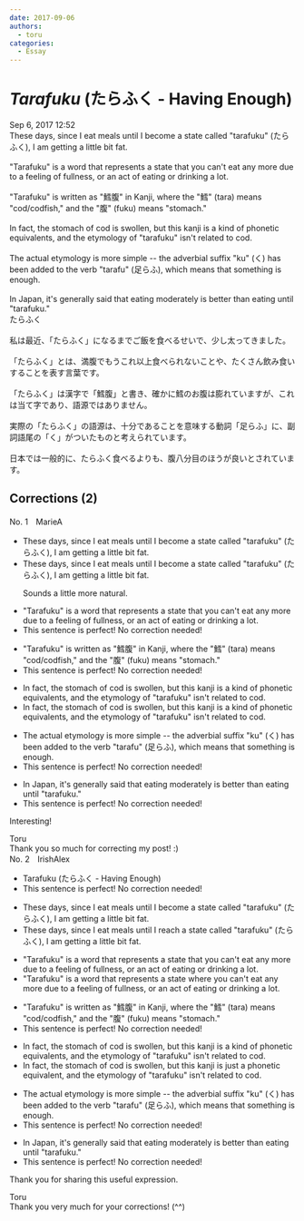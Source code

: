 ```yaml
---
date: 2017-09-06
authors:
  - toru
categories:
  - Essay
---
```


<h1 id="subject_show"><strong><em>Tarafuku</strong></em> (たらふく - Having Enough)</h1>
<div class="date">Sep 6, 2017 12:52</div>
<div id="post"><div id="body_show_ori">
These days, since I eat meals until I become a state called "tarafuku" (たらふく), I am getting a little bit fat.<br/><br/>"Tarafuku" is a word that represents a state that you can't eat any more due to a feeling of fullness, or an act of eating or drinking a lot.<br/><br/>"Tarafuku" is written as "鱈腹" in Kanji, where the "鱈" (tara) means "cod/codfish," and the "腹" (fuku) means "stomach."<br/><br/>In fact, the stomach of cod is swollen, but this kanji is a kind of phonetic equivalents, and the etymology of "tarafuku" isn't related to cod.<br/><br/>The actual etymology is more simple -- the adverbial suffix "ku" (く) has been added to the verb "tarafu" (足らふ), which means that something is enough.<br/><br/>In Japan, it's generally said that eating moderately is better than eating until "tarafuku."
</div></div>

<!-- more -->

<div id="post_ja"><div id="body_show_mo">
たらふく<br/><br/>私は最近、「たらふく」になるまでご飯を食べるせいで、少し太ってきました。<br/><br/>「たらふく」とは、満腹でもうこれ以上食べられないことや、たくさん飲み食いすることを表す言葉です。<br/><br/>「たらふく」は漢字で「鱈腹」と書き、確かに鱈のお腹は膨れていますが、これは当て字であり、語源ではありません。<br/><br/>実際の「たらふく」の語源は、十分であることを意味する動詞「足らふ」に、副詞語尾の「く」がついたものと考えられています。<br/><br/>日本では一般的に、たらふく食べるよりも、腹八分目のほうが良いとされています。
</div></div>

## Corrections (2)
<div id="block"><div class="first_name"> No. 1　<span class="just_name">MarieA</span></div><div id="block2">
<ul class="correction_field">
<li class="incorrect">These days, since I eat meals until I become a state called "tarafuku" (たらふく), I am getting a little bit fat.</li>
<li class="corrected correct">
These days, <span class="sline">since </span>I eat meals until I become a state called "tarafuku" (たらふく), I am getting a little bit fat.
<p class="correction_comment">Sounds a little more natural.</p>
</li>
</ul>
<ul class="correction_field">
<li class="incorrect">"Tarafuku" is a word that represents a state that you can't eat any more due to a feeling of fullness, or an act of eating or drinking a lot.</li>
<li class="corrected perfect">This sentence is perfect! No correction needed!</li>
</ul>
<ul class="correction_field">
<li class="incorrect">"Tarafuku" is written as "鱈腹" in Kanji, where the "鱈" (tara) means "cod/codfish," and the "腹" (fuku) means "stomach."</li>
<li class="corrected perfect">This sentence is perfect! No correction needed!</li>
</ul>
<ul class="correction_field">
<li class="incorrect">In fact, the stomach of cod is swollen, but this kanji is a kind of phonetic equivalents, and the etymology of "tarafuku" isn't related to cod.</li>
<li class="corrected correct">
In fact, the stomach of cod is swollen, but this kanji is a kind of phonetic equivalent<span class="sline">s</span>, and the etymology of "tarafuku" isn't related to cod.
</li>
</ul>
<ul class="correction_field">
<li class="incorrect">The actual etymology is more simple -- the adverbial suffix "ku" (く) has been added to the verb "tarafu" (足らふ), which means that something is enough.</li>
<li class="corrected perfect">This sentence is perfect! No correction needed!</li>
</ul>
<ul class="correction_field">
<li class="incorrect">In Japan, it's generally said that eating moderately is better than eating until "tarafuku."</li>
<li class="corrected perfect">This sentence is perfect! No correction needed!</li>
</ul>
<p class="comment_small">
 Interesting!
</p>

</div><div class="name"><span class="just_name">Toru</span><br>
Thank you so much for correcting my post!  :)
</div>
</div>
<div id="block"><div class="first_name"> No. 2　<span class="just_name">IrishAlex</span></div><div id="block2">
<ul class="correction_field">
<li class="incorrect">Tarafuku (たらふく - Having Enough)</li>
<li class="corrected perfect">This sentence is perfect! No correction needed!</li>
</ul>
<ul class="correction_field">
<li class="incorrect">These days, since I eat meals until I become a state called "tarafuku" (たらふく), I am getting a little bit fat.</li>
<li class="corrected correct">
These days, since I eat meals until I <span class="f_blue">reach </span>a state called "tarafuku" (たらふく), I am getting a little bit fat.
</li>
</ul>
<ul class="correction_field">
<li class="incorrect">"Tarafuku" is a word that represents a state that you can't eat any more due to a feeling of fullness, or an act of eating or drinking a lot.</li>
<li class="corrected correct">
"Tarafuku" is a word that represents a state <span class="f_blue">where </span>you can't eat any more due to a feeling of fullness, or an act of eating or drinking a lot.
</li>
</ul>
<ul class="correction_field">
<li class="incorrect">"Tarafuku" is written as "鱈腹" in Kanji, where the "鱈" (tara) means "cod/codfish," and the "腹" (fuku) means "stomach."</li>
<li class="corrected perfect">This sentence is perfect! No correction needed!</li>
</ul>
<ul class="correction_field">
<li class="incorrect">In fact, the stomach of cod is swollen, but this kanji is a kind of phonetic equivalents, and the etymology of "tarafuku" isn't related to cod.</li>
<li class="corrected correct">
In fact, the stomach of cod is swollen, but this kanji is <span class="f_blue">just a </span>phonetic equivalent, and the etymology of "tarafuku" isn't related to cod.
</li>
</ul>
<ul class="correction_field">
<li class="incorrect">The actual etymology is more simple -- the adverbial suffix "ku" (く) has been added to the verb "tarafu" (足らふ), which means that something is enough.</li>
<li class="corrected perfect">This sentence is perfect! No correction needed!</li>
</ul>
<ul class="correction_field">
<li class="incorrect">In Japan, it's generally said that eating moderately is better than eating until "tarafuku."</li>
<li class="corrected perfect">This sentence is perfect! No correction needed!</li>
</ul>
<p class="comment_small">
 Thank you for sharing this useful expression.
</p>

</div><div class="name"><span class="just_name">Toru</span><br>
Thank you very much for your corrections! (^^)
</div>
</div>

